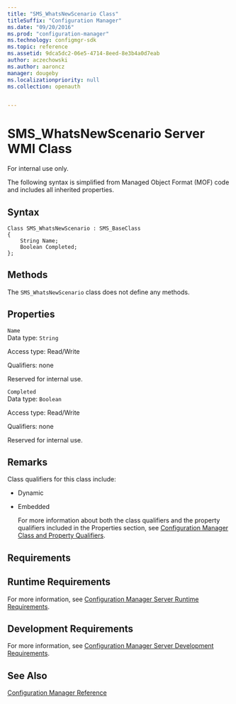 ```yaml
---
title: "SMS_WhatsNewScenario Class"
titleSuffix: "Configuration Manager"
ms.date: "09/20/2016"
ms.prod: "configuration-manager"
ms.technology: configmgr-sdk
ms.topic: reference
ms.assetid: 9dca5dc2-06e5-4714-8eed-8e3b4a0d7eab
author: aczechowski
ms.author: aaroncz
manager: dougeby
ms.localizationpriority: null
ms.collection: openauth


---
```

# SMS_WhatsNewScenario Server WMI Class
For internal use only.  

 The following syntax is simplified from Managed Object Format (MOF) code and includes all inherited properties.  

## Syntax  

```  
Class SMS_WhatsNewScenario : SMS_BaseClass  
{  
    String Name;  
    Boolean Completed;  
};  

```  

## Methods  
 The `SMS_WhatsNewScenario` class does not define any methods.  

## Properties  
 `Name`  
 Data type: `String`  

 Access type: Read/Write  

 Qualifiers: none  

 Reserved for internal use.  

 `Completed`  
 Data type: `Boolean`  

 Access type: Read/Write  

 Qualifiers: none  

 Reserved for internal use.  

## Remarks  
 Class qualifiers for this class include:  

- Dynamic  

- Embedded  

  For more information about both the class qualifiers and the property qualifiers included in the Properties section, see [Configuration Manager Class and Property Qualifiers](../../../develop/reference/misc/class-and-property-qualifiers.md).  

## Requirements  

## Runtime Requirements  
 For more information, see [Configuration Manager Server Runtime Requirements](../../../develop/core/reqs/server-runtime-requirements.md).  

## Development Requirements  
 For more information, see [Configuration Manager Server Development Requirements](../../../develop/core/reqs/server-development-requirements.md).  

## See Also  
 [Configuration Manager Reference](../../../develop/reference/configuration-manager-reference.md)
